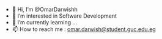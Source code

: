 - 👋 Hi, I’m @OmarDarwishh
- 👀 I’m interested in Software Development 
- 🌱 I’m currently learning ...
- 📫 How to reach me : omar.darwish@student.guc.edu.eg

<!---
OmarDarwishh/OmarDarwishh is a ✨ special ✨ repository because its `README.md` (this file) appears on your GitHub profile.
You can click the Preview link to take a look at your changes.
--->
